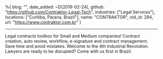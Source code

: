%{
  blog: "",
  date_added: ~D[2019-02-24],
  github: "https://github.com/Contraktor-Legal-Tech",
  industries: ["Legal Services"],
  locations: ["Curitiba, Parana, Brazil"],
  name: "CONTRAKTOR",
  old_id: 284,
  url: "https://www.contraktor.com.br"
}

---

Legal contracts toolbox for Small and Medium companies! Contract creation, auto review, workflow, e-signature and contract management. Save time and avoid mistakes. Welcome to the 4th Industrial Revolution. Lawyers are ready to be disrupted? Come with us first in Brazil.
